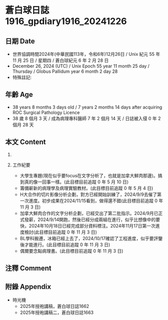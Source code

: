 [_metadata_:encoding]: - "utf-8"
[_metadata_:language]: - "zh-Hant-TW"
[_metadata_:fileformat]: - "markdown"
[_metadata_:MIME_type]: - "text/plain"
[_metadata_:markdown_version]: - "commonmark version 0.30"
[_metadata_:markdown_spec]: - "https://spec.commonmark.org/0.30/"

# 蒼白球日誌1916_gpdiary1916_20241226 #

## 日期 Date ##

* 世界協調時間2024年(中華民國113年，令和6年)12月26日 / Unix 紀元 55 年 11 月 25 日 / 星期四 / 蒼白球紀元 6 年 2 月 28 日
* December 26, 2024 (UTC) / Unix Epoch 55 year 11 month 25 day / Thursday / Globus Pallidum year 6 month 2 day 28
* 特殊註記:

## 年齡 Age ##

* 38 years 8 months 3 days old / 7 years 2 months 14 days after acquiring ROC Surgical Pathology Licence
* 38 歲 8 個月 3 天 / 成為病理專科醫師 7 年 2 個月 14 天 / 日誌被入侵 0 年 2 個月 28 天

## 本文 Content ##

1. 

2. 工作紀要

    - 大學生專題(現在似乎要focus在文字分析了，也就是加拿大鮮肉那邊)。搞到真的像一回事一樣。(此目標目前追蹤 0 年 5 月 10 日)
    - 籌備嶄新的病理學及病理實驗教材。(此目標目前追蹤 0 年 5 月 4 日)
    - H大合作的切片影像分析企劃，對方已經開始訓練了，2024/9/9去催了第一次進度。初步成果在2024/11/15看到，做得還不錯(此目標目前追蹤 0 年 11 月 3 日)
    - 加拿大鮮肉合作的文字分析企劃，已經交出了第二批指示。2024/9月已正式發薪，2024/9/14開跑，然後已經分成兩組在進行，似乎比想像中的要快，2024年10月18日已經完成部分資料標注。2024年11月17日第一次進度檢討(此目標目前追蹤 0 年 11 月 3 日)
    - BL學科搬遷，冰箱已經上去了，2024/10/17確認了工程進度，似乎要評鑒後才能進行。(此目標目前追蹤 0 年 11 月 3 日)
    - 偶爾要念點病理書。(此目標目前追蹤 0 年 11 月 3 日)

## 注釋 Comment ##


## 附錄 Appendix ##

* 時光機
    - 2025年授袍講稿，蒼白球日誌1662
    - 2025年授袍講稿二，蒼白球日誌1663
